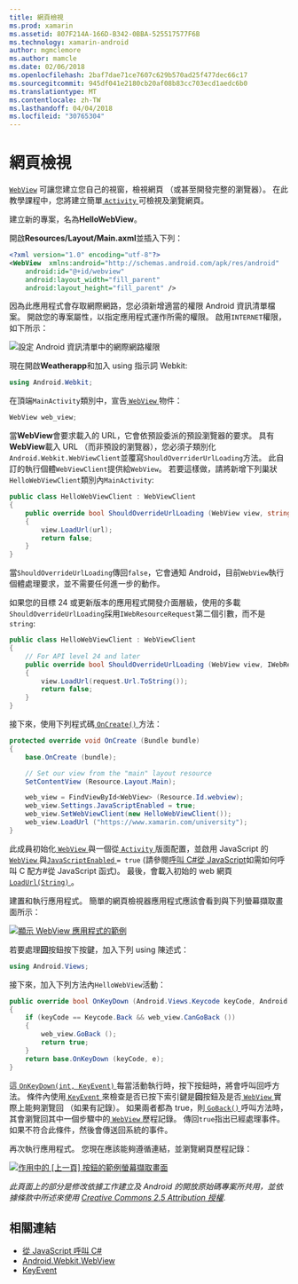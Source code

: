 ```yaml
---
title: 網頁檢視
ms.prod: xamarin
ms.assetid: 807F214A-166D-B342-0BBA-525517577F6B
ms.technology: xamarin-android
author: mgmclemore
ms.author: mamcle
ms.date: 02/06/2018
ms.openlocfilehash: 2baf7dae71ce7607c629b570ad25f477dec66c17
ms.sourcegitcommit: 945df041e2180cb20af08b83cc703ecd1aedc6b0
ms.translationtype: MT
ms.contentlocale: zh-TW
ms.lasthandoff: 04/04/2018
ms.locfileid: "30765304"
---
```

# <a name="web-view"></a>網頁檢視

[`WebView`](https://developer.xamarin.com/api/type/Android.Webkit.WebView/) 可讓您建立您自己的視窗，檢視網頁 （或甚至開發完整的瀏覽器）。 在此教學課程中，您將建立簡單[ `Activity` ](https://developer.xamarin.com/api/type/Android.App.Activity/)可檢視及瀏覽網頁。

建立新的專案，名為**HelloWebView**。

開啟**Resources/Layout/Main.axml**並插入下列：

```xml
<?xml version="1.0" encoding="utf-8"?>
<WebView  xmlns:android="http://schemas.android.com/apk/res/android"
    android:id="@+id/webview"
    android:layout_width="fill_parent"
    android:layout_height="fill_parent" />
```

因為此應用程式會存取網際網路，您必須新增適當的權限 Android 資訊清單檔案。 開啟您的專案屬性，以指定應用程式運作所需的權限。 啟用`INTERNET`權限，如下所示：

![設定 Android 資訊清單中的網際網路權限](web-view-images/01-set-internet-permissions.png)

現在開啟**Weatherapp**和加入 using 指示詞 Webkit:

```csharp
using Android.Webkit;
```

在頂端`MainActivity`類別中，宣告[ `WebView` ](https://developer.xamarin.com/api/type/Android.Webkit.WebView/)物件：

```csharp
WebView web_view;
```

當**WebView**會要求載入的 URL，它會依預設委派的預設瀏覽器的要求。 具有**WebView**載入 URL （而非預設的瀏覽器），您必須子類別化`Android.Webkit.WebViewClient`並覆寫`ShouldOverriderUrlLoading`方法。 此自訂的執行個體`WebViewClient`提供給`WebView`。 若要這樣做，請將新增下列巢狀`HelloWebViewClient`類別內`MainActivity`:

```csharp
public class HelloWebViewClient : WebViewClient
{
    public override bool ShouldOverrideUrlLoading (WebView view, string url)
    {
        view.LoadUrl(url);
        return false;
    }
}
```

當`ShouldOverrideUrlLoading`傳回`false`，它會通知 Android，目前`WebView`執行個體處理要求，並不需要任何進一步的動作。 

如果您的目標 24 或更新版本的應用程式開發介面層級，使用的多載`ShouldOverrideUrlLoading`採用`IWebResourceRequest`第二個引數，而不是`string`:

```csharp
public class HelloWebViewClient : WebViewClient
{
    // For API level 24 and later
    public override bool ShouldOverrideUrlLoading (WebView view, IWebResourceRequest request)
    {
        view.LoadUrl(request.Url.ToString());
        return false;
    }
}
```

接下來，使用下列程式碼[ `OnCreate()` ](https://developer.xamarin.com/api/member/Android.App.Activity.OnCreate/(Android.OS.Bundle))方法：

```csharp
protected override void OnCreate (Bundle bundle)
{
    base.OnCreate (bundle);

    // Set our view from the "main" layout resource
    SetContentView (Resource.Layout.Main);

    web_view = FindViewById<WebView> (Resource.Id.webview);
    web_view.Settings.JavaScriptEnabled = true;
    web_view.SetWebViewClient(new HelloWebViewClient());
    web_view.LoadUrl ("https://www.xamarin.com/university");
}
```

此成員初始化[ `WebView` ](https://developer.xamarin.com/api/type/Android.Webkit.WebView/)與一個從[ `Activity` ](https://developer.xamarin.com/api/type/Android.App.Activity/)版面配置，並啟用 JavaScript 的[ `WebView` ](https://developer.xamarin.com/api/type/Android.Webkit.WebView/) 與[`JavaScriptEnabled` ](https://developer.xamarin.com/api/property/Android.Webkit.WebSettings.JavaScriptEnabled/) 
 `= true` (請參閱[呼叫 C\#從 JavaScript](https://developer.xamarin.com/recipes/android/controls/webview/call_csharp_from_javascript)如需如何呼叫 C 配方\#從 JavaScript 函式)。 最後，會載入初始的 web 網頁[ `LoadUrl(String)` ](https://developer.xamarin.com/api/type/Android.Webkit.WebView/%2fM%2fLoadUrl)。

建置和執行應用程式。 簡單的網頁檢視器應用程式應該會看到與下列螢幕擷取畫面所示：

[![顯示 WebView 應用程式的範例](web-view-images/02-simple-webview-app-sml.png)](web-view-images/02-simple-webview-app.png#lightbox)

若要處理**回**按鈕按下按鍵，加入下列 using 陳述式：

```csharp
using Android.Views;
```

接下來，加入下列方法內`HelloWebView`活動：

```csharp
public override bool OnKeyDown (Android.Views.Keycode keyCode, Android.Views.KeyEvent e)
{
    if (keyCode == Keycode.Back && web_view.CanGoBack ())
    {
        web_view.GoBack ();
        return true;
    }
    return base.OnKeyDown (keyCode, e);
}
```

這[ `OnKeyDown(int, KeyEvent)` ](https://developer.xamarin.com/api/member/Android.App.Activity.OnKeyDown/(Android.Views.Keycode%2cAndroid.Views.KeyEvent))每當活動執行時，按下按鈕時，將會呼叫回呼方法。 條件內使用[ `KeyEvent` ](https://developer.xamarin.com/api/type/Android.Views.KeyEvent/)來檢查是否已按下索引鍵是**回**按鈕及是否[ `WebView` ](https://developer.xamarin.com/api/type/Android.Webkit.WebView/)實際上能夠瀏覽回 （如果有記錄）。 如果兩者都為 true，則[ `GoBack()` ](https://developer.xamarin.com/api/member/Android.Webkit.WebView.GoBack/)呼叫方法時，其會瀏覽回其中一個步驟中的[ `WebView` ](https://developer.xamarin.com/api/type/Android.Webkit.WebView/)歷程記錄。 傳回`true`指出已經處理事件。 如果不符合此條件，然後會傳送回系統的事件。

再次執行應用程式。 您現在應該能夠遵循連結，並瀏覽網頁歷程記錄：

[![作用中的 [上一頁] 按鈕的範例螢幕擷取畫面](web-view-images/03-back-button-sml.png)](web-view-images/03-back-button.png#lightbox)


*此頁面上的部分是修改依據工作建立及 Android 的開放原始碼專案所共用，並依據條款中所述來使用*
[*Creative Commons 2.5 Attribution 授權*](http://creativecommons.org/licenses/by/2.5/).


## <a name="related-links"></a>相關連結

- [從 JavaScript 呼叫 C#](https://developer.xamarin.com/recipes/android/controls/webview/call_csharp_from_javascript)
- [Android.Webkit.WebView](https://developer.xamarin.com/api/type/Android.Webkit.WebView)
- [KeyEvent](https://developer.xamarin.com/api/type/Android.Webkit.WebView/Client)
